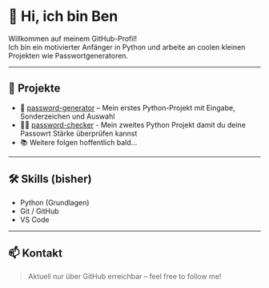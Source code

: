 # 👋 Hi, ich bin Ben

Willkommen auf meinem GitHub-Profil!  
Ich bin ein motivierter Anfänger in Python und arbeite an coolen kleinen Projekten wie Passwortgeneratoren.

---

## 🚀 Projekte

- 🔐 [password-generator](https://github.com/AdminEvil1/password-generator) – Mein erstes Python-Projekt mit Eingabe, Sonderzeichen und Auswahl
- 🦸‍♂️ [password-checker](https://github.com/admin-evil/password_checker) - Mein zweites Python Projekt damit du
deine Passowrt Stärke überprüfen kannst
- 📚 Weitere folgen hoffentlich bald...

---

## 🛠️ Skills (bisher)

- Python (Grundlagen)
- Git / GitHub
- VS Code

---

## 📫 Kontakt

> Aktuell nur über GitHub erreichbar – feel free to follow me!
